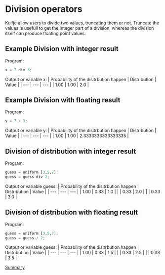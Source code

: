 # Division operators

Kuifje allow users to divide two values, truncating them or not.
Truncate the values is usefull to get the integer part of a division, whereas the division itself can produce floating point values.

## Example Division with integer result
Program:
```python
x = 7 div 3;
```

Output or variable x:
| Probability of the disitrbution happen | Distribution | Value | 
| --- | --- | --- |
| 1.00 | 1.00 | 2.0 |

## Example Division with floating result
Program:
```python
y = 7 / 3;
```

Output or variable y:
| Probability of the disitrbution happen | Distribution | Value | 
| --- | --- | --- |
| 1.00 | 1.00 | 2.3333333333333335 |

## Division of distribution with integer result
Program:
```python
guess = uniform [3,5,7];
guess = guess div 2;
```

Output or variable guess:
| Probability of the disitrbution happen | Distribution | Value | 
| --- | --- | --- |
| 1.00 | 0.33 | 1.0 |
| | 0.33 | 2.0 |
| | 0.33 | 3.0 |

## Division of distribution with floating result
Program:
```python
guess = uniform [3,5,7];
guess = guess / 2;
```

Output or variable guess:
| Probability of the disitrbution happen | Distribution | Value | 
| --- | --- | --- |
| 1.00 | 0.33 | 1.5 |
| | 0.33 | 2.5 |
| | 0.33 | 3.5 |

[Summary](https://github.com/gleisonsdm/Kuifje-Documentation)
